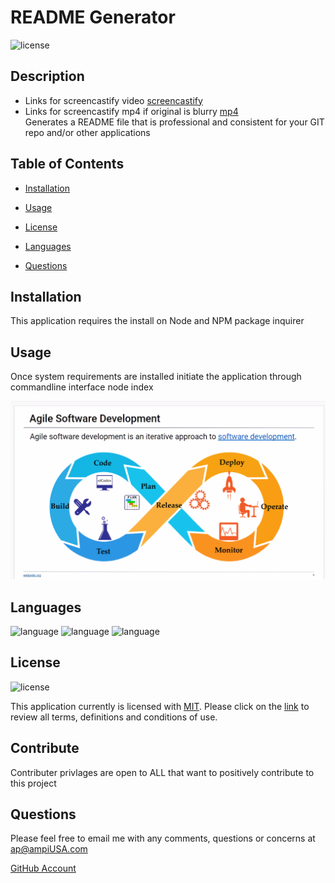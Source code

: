 
  # README Generator
  ![license](https://img.shields.io/badge/license-MIT-critical?./license/MIT)

  ## Description
  * Links for screencastify video [screencastify](https://drive.google.com/file/d/11IPafuyeziyxnMC5_dBVT5fiOD6W2cJX/view)  
  * Links for screencastify mp4 if original is blurry [mp4](https://drive.google.com/file/d/1zRCeHBg6zIN1tCKsc-AHoaOQRPai2Afp/view?usp=sharing)  
  Generates a README file that is professional and consistent for your GIT repo and/or other applications


  ## Table of Contents
  * [Installation](##Installation)
  * [Usage](##Usage)
  * [License](##License)
  * [Languages](##Languages)  
  
  
  * [Questions](##Questions) 
  

  ## Installation
  This application requires the install on Node and NPM package inquirer

  ## Usage
  Once system requirements are installed initiate the application through commandline interface node index 

  ![image](./image/test.PNG)  
  
  ## Languages  
  ![language](https://img.shields.io/badge/JavaScript-critical)  ![language](https://img.shields.io/badge/ES6-critical)  ![language](https://img.shields.io/badge/Node-critical)  
 

  ## License
  ![license](https://img.shields.io/badge/license-MIT-critical)
  
  This application currently is licensed with [MIT](./license/MIT.txt). 
  Please click on the [link](./license/MIT.txt) to review all terms, definitions and conditions of use.

  


  ## Contribute
  Contributer privlages are open to ALL that want to positively contribute to this project

  
  

  ## Questions
  Please feel free to email me with any comments, questions or concerns at ap@ampiUSA.com

  [GitHub Account](https://github.com/a7063p)

